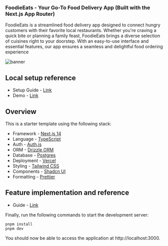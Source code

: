 <div><h3>FoodieEats - Your Go-To Food Delivery App (Built with the Next.js App Router)</h3></div>

<p>
FoodieEats is a streamlined food delivery app designed to connect hungry customers with their favorite local restaurants. Whether you're craving a quick bite or planning a family feast, FoodieEats brings a diverse selection of cuisines right to your doorstep. With an easy-to-use interface and essential features, our app ensures a seamless and delightful food ordering experience
</p>

![banner](https://github.com/user-attachments/assets/9843912c-832e-498c-846c-80f64bb5dbc4)
<br />
## Local setup reference
- Setup Guide - [Link](https://www.youtube.com/watch?v=vS8UA8n6-ic)
- Demo - [Link](https://foodie-eats.vercel.app/)

## Overview

This is a starter template using the following stack:

- Framework - [Next.js 14](https://nextjs.org/)
- Language - [TypeScript](https://www.typescriptlang.org)
- Auth - [Auth.js](https://authjs.dev)
- ORM - [Drizzle ORM](https://orm.drizzle.team/learn)
- Database - [Postgres](https://vercel.com/postgres)
- Deployment - [Vercel](https://vercel.com/docs/concepts/next.js/overview)
- Styling - [Tailwind CSS](https://tailwindcss.com)
- Components - [Shadcn UI](https://ui.shadcn.com/)
- Formatting - [Prettier](https://prettier.io)

## Feature implementation and reference
- Guide - [Link](https://www.notion.so/FoodieEats-Your-Go-To-Food-Delivery-App-2723baf0ac7f46a99f9eecdba3455ed8)


Finally, run the following commands to start the development server:

```
pnpm install
pnpm dev
```

You should now be able to access the application at http://localhost:3000.

